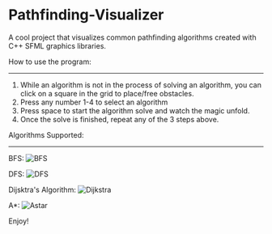 # Pathfinding-Visualizer
A cool project that visualizes common pathfinding algorithms created with C++ SFML graphics libraries.

How to use the program:
_______________________
1) While an algorithm is not in the process of solving an algorithm, you can click on a square in the grid to place/free obstacles.
2) Press any number 1-4 to select an algorithm
3) Press space to start the algorithm solve and watch the magic unfold.
4) Once the solve is finished, repeat any of the 3 steps above.

Algorithms Supported:
_____________________

BFS:
![BFS](https://user-images.githubusercontent.com/88305484/199385488-80e79186-5c05-43b6-8bdd-f84d257848ba.PNG)

DFS:
![DFS](https://user-images.githubusercontent.com/88305484/199385859-fc13814c-748b-4d19-995f-b6991ffe1643.PNG)

Dijsktra's Algorithm:
![Dijkstra](https://user-images.githubusercontent.com/88305484/199385896-dd6e67e3-f2cb-4254-b79c-33184eb5c7bf.PNG)

A*: 
![Astar](https://user-images.githubusercontent.com/88305484/199385943-6f79f3f8-74fd-4c1f-8046-c20340c4e9e3.PNG)

Enjoy!
